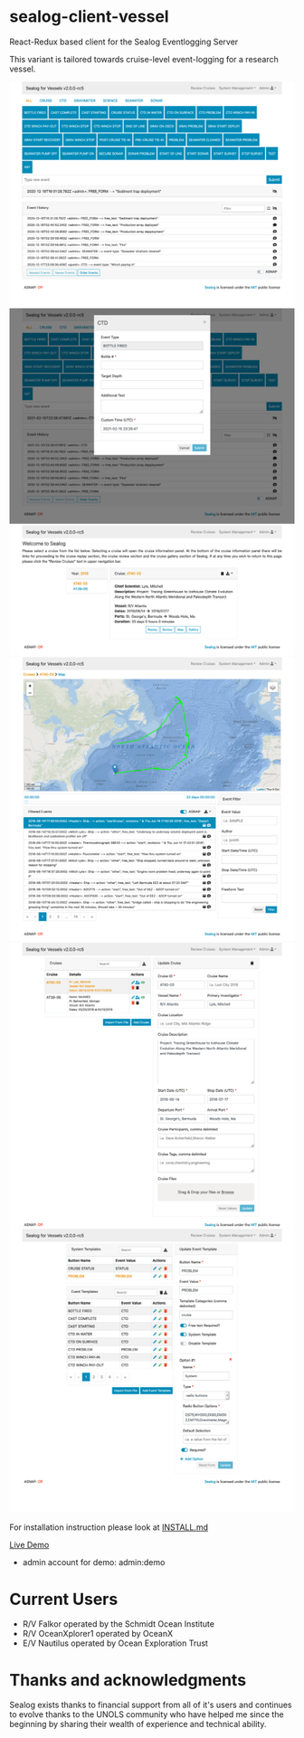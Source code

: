 # sealog-client-vessel

React-Redux based client for the Sealog Eventlogging Server

This variant is tailored towards cruise-level event-logging for a research vessel.

![Main Page](/docs/sealog_main.png)
![Event Template](/docs/sealog_event_template.png)
![Cruise Selection](/docs/sealog_cruise_select.png)
![Cruise Map](/docs/sealog_cruise_map.png)
![Edit Cruise Metadata](/docs/sealog_edit_cruise.png)
![Edit Event Template](/docs/sealog_edit_template.png)

For installation instruction please look at [INSTALL.md](./INSTALL.md)

[Live Demo](https://sealog-vessel.oceandatatools.org)

- admin account for demo: admin:demo

# Current Users

- R/V Falkor operated by the Schmidt Ocean Institute
- R/V OceanXplorer1 operated by OceanX
- E/V Nautilus operated by Ocean Exploration Trust

# Thanks and acknowledgments

Sealog exists thanks to financial support from all of it's users and continues to evolve thanks to the UNOLS community who have helped me since the beginning by sharing their wealth of experience and technical ability.
